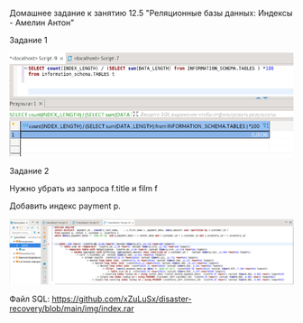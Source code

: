 Домашнее задание к занятию 12.5 "Реляционные базы данных: Индексы - Амелин Антон"

Задание 1

![alt test](https://raw.githubusercontent.com/xZuLuSx/disaster-recovery/main/img/index1.png)

Задание 2

Нужно убрать из запроса f.title и film f

Добавить индекс payment p.

![alt test](https://raw.githubusercontent.com/xZuLuSx/disaster-recovery/main/img/index2.png)


Файл SQL: https://github.com/xZuLuSx/disaster-recovery/blob/main/img/index.rar

